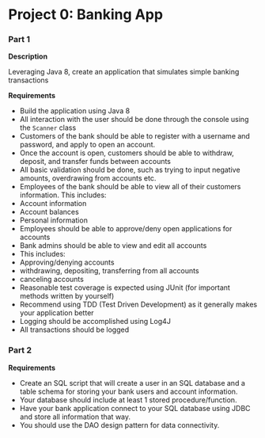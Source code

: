 # Project 0: Banking App

### Part 1
**Description**

Leveraging Java 8, create an application that simulates simple banking transactions

**Requirements**
*	Build the application using Java 8
*	All interaction with the user should be done through the console using the `Scanner` class
*	Customers of the bank should be able to register with a username and password, and apply to open an account.
*	Once the account is open, customers should be able to withdraw, deposit, and transfer funds between accounts
  * All basic validation should be done, such as trying to input negative amounts, overdrawing from accounts etc.
*	Employees of the bank should be able to view all of their customers information. This includes:
  * Account information
  * Account balances
  * Personal information
*	Employees should be able to approve/deny open applications for accounts
*	Bank admins should be able to view and edit all accounts
  * This includes:
  * Approving/denying accounts
  * withdrawing, depositing, transferring from all accounts
  * canceling accounts
*	Reasonable test coverage is expected using JUnit (for important methods written by yourself)
  * Recommend using TDD (Test Driven Development) as it generally makes your application better
*	Logging should be accomplished using Log4J
  * All transactions should be logged

### Part 2
**Requirements**
* Create an SQL script that will create a user in an SQL database and a table schema for storing your bank users and account information.
* Your database should include at least 1 stored procedure/function.
* Have your bank application connect to your SQL database using JDBC and store all information that way.
* You should use the DAO design pattern for data connectivity.
